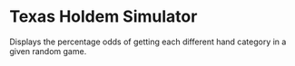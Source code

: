 # Texas Holdem Simulator
Displays the percentage odds of getting each different hand category in a given random game. 
